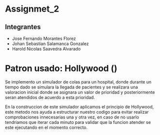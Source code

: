 # Assignmet_2

## Integrantes
* Jose Fernando Morantes Florez
* Johan Sebastian Salamanca Gonzalez
* Harold Nicolas Saavedra Alvarado

# Patron usado: Hollywood ()

Se implemento un simulador de colas para un hospital, donde durante un tiempo dado se simulara la llegada de pacientes y se realizara una valoracion inicial donde se asignara un valor de prioridad y posteriormente seran atendidos de acuerdo a
esta prioridad. 

En la construccion de este simulador aplicamos el principio de Hollywood, este metodo nos ayuda a estructurar nuestro codigo para evitar
realizar comprobaciones innecesarias una y otra vez, en caso de no usarlo tendriamos que iterar cada minuto para validar que la funcion atender se este ejecutando en el momento correcto.

